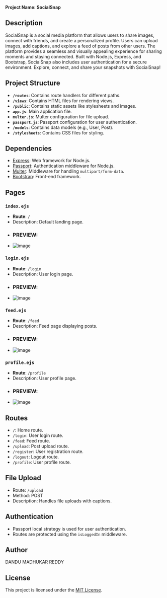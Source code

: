 **Project Name: SocialSnap**

## Description

SocialSnap is a social media platform that allows users to share images, connect with friends,
and create a personalized profile. Users can upload images, add captions, and explore a feed of posts from other users.
The platform provides a seamless and visually appealing experience for sharing moments and staying connected.
Built with Node.js, Express, and Bootstrap, SocialSnap also includes user authentication for a secure environment. Explore, connect, and share your snapshots with SocialSnap!

## Project Structure

- **`/routes`**: Contains route handlers for different paths.
- **`/views`**: Contains HTML files for rendering views.
- **`/public`**: Contains static assets like stylesheets and images.
- **`app.js`**: Main application file.
- **`multer.js`**: Multer configuration for file upload.
- **`passport.js`**: Passport configuration for user authentication.
- **`/models`**: Contains data models (e.g., User, Post).
- **`/stylesheets`**: Contains CSS files for styling.

## Dependencies

- [Express](https://expressjs.com/): Web framework for Node.js.
- [Passport](http://www.passportjs.org/): Authentication middleware for Node.js.
- [Multer](https://github.com/expressjs/multer): Middleware for handling `multipart/form-data`.
- [Bootstrap](https://getbootstrap.com/): Front-end framework.

## Pages

### `index.ejs`

- **Route**: `/`
- Description: Default landing page.
- ### PREVIEW:
- ![image](https://github.com/Madhukar-Reddy2002/pintrest/assets/104265607/5b07b9ba-6444-496b-8744-eb1d49c23b2a)


### `login.ejs`

- **Route**: `/login`
- Description: User login page.
- ### PREVIEW:
- ![image](https://github.com/Madhukar-Reddy2002/pintrest/assets/104265607/1fab65b5-7b7a-40cf-9f68-e897f954dc7c)


### `feed.ejs`

- **Route**: `/feed`
- Description: Feed page displaying posts.
- ### PREVIEW:
- ![image](https://github.com/Madhukar-Reddy2002/pintrest/assets/104265607/d1146df6-e4a4-4a83-b5dd-e7701f078d95)


### `profile.ejs`

- **Route**: `/profile`
- Description: User profile page.
- ### PREVIEW:
- ![image](https://github.com/Madhukar-Reddy2002/pintrest/assets/104265607/ce00d4a0-9bb0-4509-b448-bfbf7a942690)


## Routes

- `/`: Home route.
- `/login`: User login route.
- `/feed`: Feed route.
- `/upload`: Post upload route.
- `/register`: User registration route.
- `/logout`: Logout route.
- `/profile`: User profile route.

## File Upload

- Route: `/upload`
- Method: POST
- Description: Handles file uploads with captions.

## Authentication

- Passport local strategy is used for user authentication.
- Routes are protected using the `isLoggedIn` middleware.

## Author

DANDU MADHUKAR REDDY

## License

This project is licensed under the [MIT License](LICENSE).
